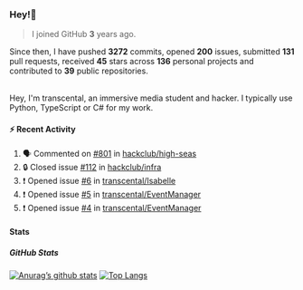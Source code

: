 ### Hey!👋
<!-- [![Banner](banner.png)](https://dillonb07.is-a.dev) -->


> I joined GitHub **3** years ago.

Since then, I have pushed **3272** commits, opened **200** issues, submitted **131** pull requests, received **45** stars across **136** personal projects and contributed to **39** public repositories.

<br>
Hey, I'm transcental, an immersive media student and hacker. I typically use Python, TypeScript or C# for my work.

<br>

#### :zap: Recent Activity

<!--START_SECTION:activity-->
1. 🗣 Commented on [#801](https://github.com/hackclub/high-seas/issues/801#issuecomment-2484572946) in [hackclub/high-seas](https://github.com/hackclub/high-seas)
2. 🔒 Closed issue [#112](https://github.com/hackclub/infra/issues/112) in [hackclub/infra](https://github.com/hackclub/infra)
3. ❗ Opened issue [#6](https://github.com/transcental/Isabelle/issues/6) in [transcental/Isabelle](https://github.com/transcental/Isabelle)
4. ❗ Opened issue [#5](https://github.com/transcental/EventManager/issues/5) in [transcental/EventManager](https://github.com/transcental/EventManager)
5. ❗ Opened issue [#4](https://github.com/transcental/EventManager/issues/4) in [transcental/EventManager](https://github.com/transcental/EventManager)
<!--END_SECTION:activity-->

#### Stats

##### GitHub Stats
[![Anurag’s github stats](https://github-readme-stats.vercel.app/api?username=transcental&show_icons=true&theme=radical)](https://github.com/transcental)
[![Top Langs](https://github-readme-stats.vercel.app/api/top-langs/?username=transcental&layout=compact&theme=radical)](https://github.com/transcental)
